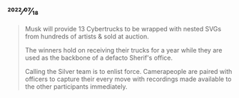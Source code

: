 ## 2022⁄07⁄18

> Musk will provide 13 Cybertrucks to be wrapped with nested SVGs from hundreds of artists & sold at auction.
>
> The winners hold on receiving their trucks for a year while they are used as the backbone of a defacto Sherif's office.
>
> Calling the Silver team is to enlist force. Camerapeople are paired with officers to capture their every move with recordings made available to the other participants immediately.
